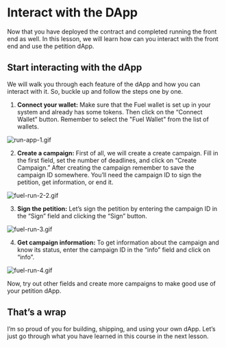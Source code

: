 # Interact with the DApp

Now that you have deployed the contract and completed running the front end as well. In this lesson, we will learn how can you interact with the front end and use the petition dApp.

## Start interacting with the dApp

We will walk you through each feature of the dApp and how you can interact with it. So, buckle up and follow the steps one by one.

1. **Connect your wallet:** Make sure that the Fuel wallet is set up in your system and already has some tokens. Then click on the “Connect Wallet” button. Remember to select the "Fuel Wallet" from the list of wallets.
    
![run-app-1.gif](https://github.com/0xmetaschool/Learning-Projects/blob/main/assests_for_all/assets_for_petition_fuel/Interact%20With%20the%20DApp/run-app-1.gif?raw=true)
    

2. **Create a campaign:** First of all, we will create a create campaign. Fill in the first field, set the number of deadlines, and click on “Create Campaign.” After creating the campaign remember to save the campaign ID somewhere. You’ll need the campaign ID to sign the petition, get information, or end it.
    
![fuel-run-2-2.gif](https://github.com/0xmetaschool/Learning-Projects/blob/main/assests_for_all/assets_for_petition_fuel/Interact%20With%20the%20DApp/fuel-run-2-2.gif?raw=true)
    

3. **Sign the petition:** Let’s sign the petition by entering the campaign ID in the “Sign” field and clicking the “Sign” button.
    
![fuel-run-3.gif](https://github.com/0xmetaschool/Learning-Projects/blob/main/assests_for_all/assets_for_petition_fuel/Interact%20With%20the%20DApp/fuel-run-3.gif?raw=true)
    
4. **Get campaign information:** To get information about the campaign and know its status, enter the campaign ID in the “info” field and click on “info”.
    
![fuel-run-4.gif](https://github.com/0xmetaschool/Learning-Projects/blob/main/assests_for_all/assets_for_petition_fuel/Interact%20With%20the%20DApp/fuel-run-4.gif?raw=true)
    

Now, try out other fields and create more campaigns to make good use of your petition dApp.

## That’s a wrap

I’m so proud of you for building, shipping, and using your own dApp. Let’s just go through what you have learned in this course in the next lesson.